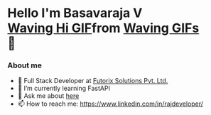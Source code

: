 # Hello I'm Basavaraja V <div class="tenor-gif-embed" data-postid="11366012" data-share-method="host" data-aspect-ratio="1" data-width="100%"><a href="https://tenor.com/view/waving-hi-hello-emoji-wave-gif-11366012">Waving Hi GIF</a>from <a href="https://tenor.com/search/waving-gifs">Waving GIFs</a></div> <script type="text/javascript" async src="https://tenor.com/embed.js"></script>  👋

### About me

- 🔭 Full Stack Developer at [Futorix Solutions Pvt. Ltd.](http://futorix.com/)
- 🌱 I’m currently learning FastAPI
- 💬 Ask me about [here](https://github.com/royaldevops/royaldevops/issues)
- 📫 How to reach me: https://www.linkedin.com/in/rajdeveloper/



